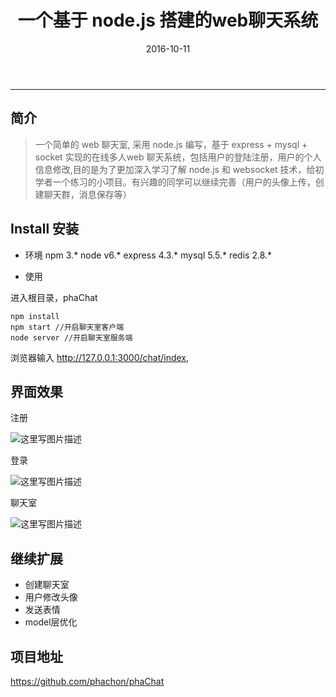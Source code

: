 ﻿---
title: 一个基于 node.js 搭建的web聊天系统
date: 2016-10-11
categories: OpenSource
tags:
  - Node
  - Express
  - WebSocket
  - Mysql
---
----------------------------------

## 简介
> 一个简单的 web 聊天室, 采用 node.js 编写，基于 express + mysql + socket 实现的在线多人web 聊天系统，包括用户的登陆注册，用户的个人信息修改,目的是为了更加深入学习了解 node.js 和 websocket 技术，给初学者一个练习的小项目。有兴趣的同学可以继续完善（用户的头像上传，创建聊天群，消息保存等）

<!-- more -->

## Install 安装

- 环境
 npm 3.*
 node v6.*
 express 4.3.*
 mysql 5.5.*
 redis 2.8.*
 
- 使用

进入根目录，phaChat
 
```
npm install
npm start //开启聊天室客户端
node server //开启聊天室服务端
```  

浏览器输入 http://127.0.0.1:3000/chat/index,

## 界面效果

注册

![这里写图片描述](http://img.blog.csdn.net/20161011181034598)

登录

![这里写图片描述](http://img.blog.csdn.net/20161011181057918)

聊天室

![这里写图片描述](http://img.blog.csdn.net/20161011181119231)

## 继续扩展

- 创建聊天室
- 用户修改头像
- 发送表情
- model层优化

## 项目地址

https://github.com/phachon/phaChat


